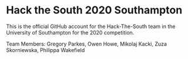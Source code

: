 # Hack the South 2020 Southampton

This is the official GitHub account for the Hack-The-South team in the University of Southampton for the 2020 competition.

Team Members: Gregory Parkes, Owen Howe, Mikolaj Kacki, Zuza Skorniewska, Philippa Wakefield
